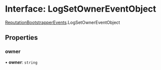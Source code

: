 # Interface: LogSetOwnerEventObject

[ReputationBootstrapperEvents](../modules/ReputationBootstrapperEvents.md).LogSetOwnerEventObject

## Properties

### owner

• **owner**: `string`
